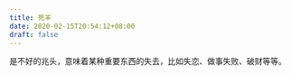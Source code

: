 ```yaml
---
title: 死羊
date: 2020-02-15T20:54:12+08:00
draft: false
---
```


是不好的兆头，意味着某种重要东西的失去，比如失恋、做事失败、破财等等。<br>
